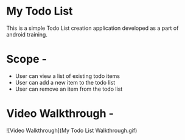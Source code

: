My Todo List
=============
This is a simple Todo List creation application developed as a part of android training.

Scope - 
======
   * User can view a list of existing todo items
   * User can add a new item to the todo list
   * User can remove an item from the todo list

Video Walkthrough - 
=================

![Video Walkthrough](My Todo List Walkthrough.gif)
